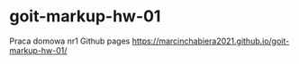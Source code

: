 # goit-markup-hw-01
 Praca domowa nr1
Github pages
https://marcinchabiera2021.github.io/goit-markup-hw-01/
